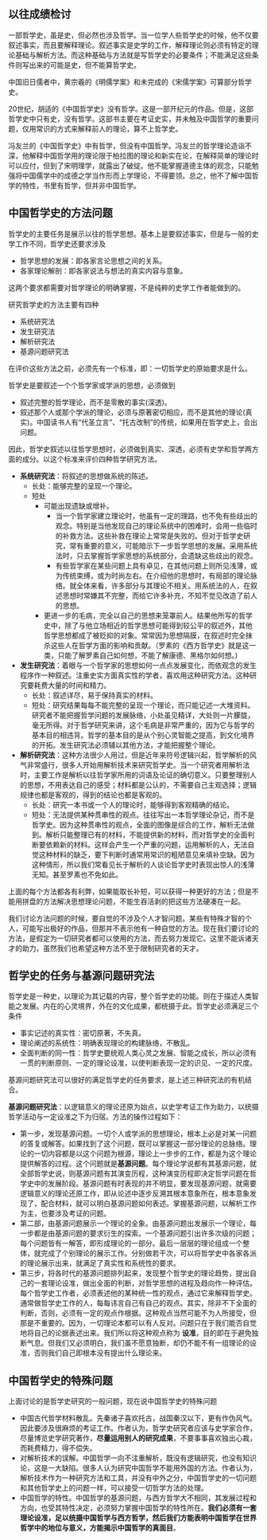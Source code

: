 ## 以往成绩检讨

一部哲学史，虽是史，但必然也涉及哲学。当一位学人些哲学史的时候，他不仅要叙述事实，而且要解释理论。叙述事实是史学的工作，解释理论则必须有特定的理论基础与解析方法。而这种基础与方法就是写哲学史的必要条件；不能满足这些条件则写出来的可能是史，但不能算哲学史。



中国旧日儒者中，黄宗羲的《明儒学案》和未完成的《宋儒学案》可算部分哲学史。

20世纪，胡适的《中国哲学史》没有哲学。这是一部开纪元的作品。但是，这部哲学史中只有史，没有哲学。这部书主要在考证史实，并未触及中国哲学的重要问题，仅用常识的方式来解释前人的理论，算不上哲学史。

冯友兰的《中国哲学史》中有哲学，但没有中国哲学。冯友兰的哲学理论造诣不深，他解释中国哲学用的理论限于柏拉图的理论和新实在论，在解释简单的理论时可以应付，但到了宋明理学，就露出了破绽。他不能掌握道德主体的观念，只能勉强将中国儒学中的成德之学当作形而上学理论，不得要领。总之，他不了解中国哲学的特性，书里有哲学，但并非中国哲学。



## 中国哲学史的方法问题

哲学史的主要任务是展示以往的哲学思想。基本上是要叙述事实，但是与一般的史学工作不同，哲学史还要求涉及

+ 哲学思想的发展：即各家言论思想之间的关系。
+ 各家理论解剖：即各家说法与想法的真实内容与意象。

这两个要求都需要对哲学理论的明确掌握，不是纯粹的史学工作者能做到的。



研究哲学史的方法主要有四种

+ 系统研究法
+ 发生研究法
+ 解析研究法
+ 基源问题研究法

在评价这些方法之前，必须先有一个标准，即：一切哲学史的原始要求是什么。

哲学史是要叙述一个个哲学家或学派的思想，必须做到

+ 叙述完整的哲学理论，而不是零散的事实(深透)。
+ 叙述那个人或那个学派的理论，必须与原著密切相应，而不是其他的理论(真实)。中国读书人有“代圣立言”、“托古改制”的传统，如果用在哲学史上，会出问题。

因此，哲学史叙述以往哲学思想时，必须做到真实、深透，必须有史学和哲学两方面的成分。以这个标准来评价四种哲学研究方法。

+ **系统研究法**：将叙述的思想做系统的陈述。
    + 长处：能够完整的呈现一个理论。
    + 短处
        + 可能出现遗缺或增补。
            + 当一个哲学家建立理论时，他虽有一定的理路，也不免有些歧出的观念。特别是当他发现自己的理论系统中的困难时，会用一些临时的补救方法。这些补救在理论上常常是失败的。但对于哲学史研究，常有重要的意义，可能暗示下一步哲学思想的发展。采用系统法时，只去掌握哲学家思想的系统部分，会遗缺这些歧出的观念。
            + 有些哲学家在某些问题上具有卓见，在其他问题上则所见浅薄，或为传统束缚，或为时尚左右。在介绍他的思想时，有局部的理论脉络。就全体来看，许多部分与其理论不相关。用系统法的人，在叙述思想时常嫌其不完整，而给它许多补充，不知不觉见改造了前人的思想。
        + 更进一步的毛病，完全以自己的思想来笼罩前人。结果他所写的哲学史中，除了与他立场相近的哲学思想可能得到较公平的叙述外，其他哲学思想都成了被贬抑的对象。常常因为思想隔膜，在叙述时完全抹杀这些人在哲学方面的影响和贡献。（罗素的《西方哲学史》就是这一类，只能了解罗素自己如何想，不能了解康德、黑格尔如何想。)
+ **发生研究法**：着眼与一个哲学家的思想如何一点点发展变化，而依观念的发生程序作一种叙述。注重史实方面真实性的学者，喜欢用这种研究方法。这种研究要耗费大量的时间和精力。
    + 长处：叙述详尽，易于保持真实的材料。
    + 短处：研究结果每每不能完整的呈现一个理论，而只能记述一大堆资料。研究者不能把握哲学问题的发展脉络，小处虽见精详，大处则一片朦胧，毫无所得。对于哲学研究来讲，这个毛病是非常严重的，因为它与哲学的基本目的相违背。哲学的基本目的是从个别心灵智能之提高，到文化境界的开拓。发生研究法必须辅以其他方法，才能把握整个理论。
+ **解析研究法**：这种方法很少人用过，但是近年来符号逻辑兴起，哲学解析的风气非常盛行，很多人开始用解析技术来研究哲学史。当一个研究者用解析法时，主要工作是解析以往哲学家所用的词语及论证的确切意义。只要整理别人的思想，不用表达自己的感受；材料都是公认的，不需要自己主观选择；逻辑规律也都是客观的，得到的结论也都是客观的。
    + 长处：研究一本书或一个人的理论时，能够得到客观精确的结论。
    + 短处：无法提供某种贯串性的观点。往往写出一本哲学理论杂记，而不是哲学史。因为这种贯串性的观点，全面的图像是综合的工作，解析无法做到。解析只能整理已有的材料，不能提供新的材料，而对哲学史的全面判断要依赖新的材料。这样会产生一个严重的问题，运用解析的人，无法自觉这种材料的缺乏，要下判断时通常用常识的粗陋意见来填补空缺。因为这种情形，所以我们常看见长于解析的人谈论哲学史时表现出惊人的浅薄无知。甚至罗素也不免如此。

上面的每个方法都各有利弊，如果能取长补短，可以获得一种更好的方法；但是不能用拼盘的方法解决思想理论问题，不能生吞活剥的把这些方法硬凑在一起。



我们讨论方法问题的时候，要自觉的不涉及个人才智问题。某些有特殊才智的个人，可能写出极好的作品，但那并不表示他有一种自觉的方法。现在我们要讨论的方法，是假定为一切研究者都可以使用的方法，而去努力发现它。这里不能诉诸天才的助力，虽然我们也希望这种方法不至于限制研究者的天才。



## 哲学史的任务与基源问题研究法

哲学史是一种史，以理论为其记载的内容，整个哲学史的功能。则在于描述人类智能之发展。内在的心灵境界，外在的文化成果，都统摄于此。哲学史必须满足三个条件

+ 事实记述的真实性：密切原著，不失真。
+ 理论阐述的系统性：明确表现理论的构建脉络，不散乱。
+ 全面判断的同一性：哲学史要统观人类心灵之发展、智能之成长，所以必须有一贯的判断原则、一定的理论设准，以使判断表现一定的识见、一定的尺度。

基源问题研究法可以很好的满足哲学史的任务要求，是上述三种研究法的有机结合。



**基源问题研究法**：以逻辑意义的理论还原为始点，以史学考证工作为助力，以统摄哲学活动与一定设准之下为归宿。方法的操作过程如下：

+ 第一步，发现基源问题。一切个人或学派的思想理论，根本上必是对某一问题的答复或解答。如果找到了这个问题，既可以掌握这一部分理论的总脉络。理论的一切内容都是以这个问题为根源，理论上一步步的工作，都是为这个理论提供解答的过程。这个问题就是**基源问题**。每个理论学说都有其基源问题，就全部哲学史说，则基源问题有其演变历程，这种演变历程即决定哲学问题在哲学史中的发展阶段。基源问题有时表现的并不明显，要发现基源问题，就需要逻辑意义的理论还原工作，即从论述中逐步反溯其根本意象所在，根本意象发现了，配合材料，就可以明白基源问题如何表述。掌握基源问题，以解析工作为主，也要涉及考证的问题。
+ 第二部，由基源问题展示一个理论的全象。由基源问题出发展示一个理论，每一步都是由基源问题的要求衍生的探索。一个基源问题引出许多次级的问题；每个问题皆有一解答，即形成理论的一部分。最后一层层的理论组成一个整体，就完成了个别理论的展示工作。分别做若干次，可以将哲学史中各家各派的理论展示出来，就满足了真实性和系统性的要求。
+ 第三步，将各时代的基源问题排列起来，发现整个哲学史的理论趋势，提出自己的一套理论设准，做出全面的判断，对哲学思想的进程及趋向作一种评估。每个哲学史工作者，必须表述他的某种统一性的观点，通过它来解释哲学史。通常做哲学史工作的人，每每讳言自己有自己的观点。其实，除非不下全面的判断，否则，必须有一定的观点作根据。这种观点当然可能不为人所接受，但那是不重要的。因为，一切理论本都可以有人反对。问题只在于我们能否自觉地将自己的论据表述出来。我们所以将这种观点称为 **设准**，目的即在于避免独断气息。但我们又必须明白，我们虽不愿意独断，却仍不能不有一组理论的设准，否则我们自己即根本没有提出什么理论来。

## 中国哲学史的特殊问题

上面讨论的是哲学史研究的一般问题，现在说中国哲学史的特殊问题

+ 中国古代哲学材料散乱。先秦诸子喜欢托古，战国秦汉以下，更有作伪风气。因此要涉及很麻烦的考证工作。作者认为，哲学史研究者应该与史学家合作，尽量博览史学研究著作，**尽量运用别人的研究成果**，不要事事喜欢独出心裁，而耗费精力，得不偿失。
+ 对解析技术的误解。中国哲学一向不注重解析，既没有逻辑研究，也没有知识论，这是一大缺陷。很多人认为研究中国哲学不能用外国的方法。作者认为，解析技术作为一种研究方法和工具，并没有中外之分，中国哲学史的一切问题和其他哲学史上的问题一样，可以接受一切哲学方法的处理。
+ 中国哲学的特性。中国哲学的基源问题，与西方哲学大不相同，其发展过程和方向，也受其特性决定，必须努力掌握中国哲学的特性所在。**我们必须有一套理论设准，足以统摄中国哲学与西方哲学，然后我们方能表明中国哲学在世界哲学中的地位与意义，方能揭示中国哲学的真面目**。

